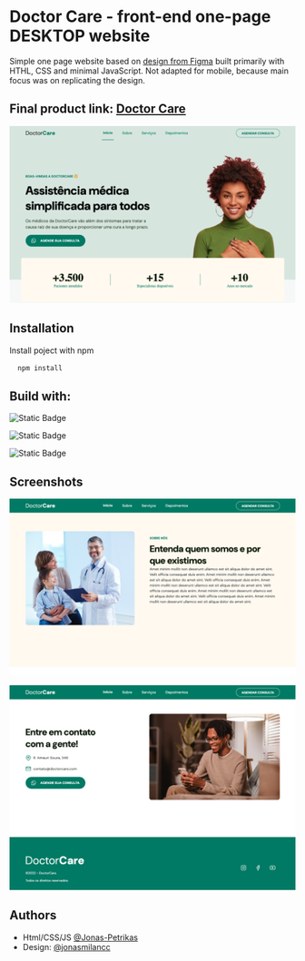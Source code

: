 
# Doctor Care - front-end one-page DESKTOP website
Simple one page website based on [design from Figma](https://www.figma.com/design/Uko3dHGKbE8RV3AOO63Y3R/DoctorCare-(Community)) built primarily with HTHL, CSS and minimal JavaScript. Not adapted for mobile, because main focus was on replicating the design. 

## Final product link: [Doctor Care](https://jonas-petrikas.github.io/Doctor-care-WEB-HTML/)

![App Screenshot](https://raw.githubusercontent.com/Jonas-Petrikas/Doctor-care-WEB-HTML/refs/heads/main/screenshots/Screenshot%202025-03-17%20at%2010.01.58.png)









## Installation

Install poject with npm

```bash
  npm install
```
    
## Build with:

![Static Badge](https://img.shields.io/badge/HTML-forestgreen?logo=html5&logoColor=white)

![Static Badge](https://img.shields.io/badge/CSS-forestgreen?style=flat&logo=CSS&logoColor=white)

![Static Badge](https://img.shields.io/badge/JavaScript-forestgreen?style=flat&logo=javascript&logoColor=white)



## Screenshots

![App Screenshot](https://raw.githubusercontent.com/Jonas-Petrikas/Doctor-care-WEB-HTML/refs/heads/main/screenshots/Screenshot%202025-03-17%20at%2010.02.30.png)

![App Screenshot](https://raw.githubusercontent.com/Jonas-Petrikas/Doctor-care-WEB-HTML/refs/heads/main/screenshots/Screenshot%202025-03-17%20at%2010.02.46.png)





## Authors

- Html/CSS/JS [@Jonas-Petrikas](https://github.com/Jonas-Petrikas)
- Design: [@jonasmilancc](https://www.instagram.com/jonasmilancc/)

